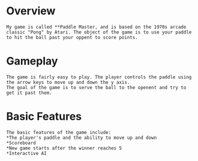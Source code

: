 # Overview

    My game is called **Paddle Master, and is based on the 1970s arcade classic "Pong" by Atari. The object of the game is to use your paddle to hit the ball past your oppent to score points.

# Gameplay

    The game is fairly easy to play. The player controls the paddle using the arrow keys to move up and down the y axis.
    The goal of the game is to serve the ball to the openent and try to get it past them.




# Basic Features

    The basic features of the game include:
    *The player's paddle and the ability to move up and down
    *Scoreboard
    *New game starts after the winner reaches 5
    *Interactive AI





    


    

